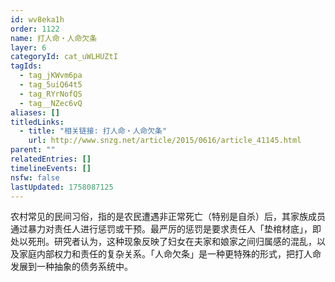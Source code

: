 ```yaml
---
id: wv8eka1h
order: 1122
name: 打人命・人命欠条
layer: 6
categoryId: cat_uWLHUZtI
tagIds:
  - tag_jKWvm6pa
  - tag_5uiQ64t5
  - tag_RYrNofQS
  - tag__NZec6vQ
aliases: []
titledLinks:
  - title: "相关链接: 打人命・人命欠条"
    url: http://www.snzg.net/article/2015/0616/article_41145.html
parent: ""
relatedEntries: []
timelineEvents: []
nsfw: false
lastUpdated: 1758087125
---
```


农村常见的民间习俗，指的是农民遭遇非正常死亡（特别是自杀）后，其家族成员通过暴力对责任人进行惩罚或干预。最严厉的惩罚是要求责任人「垫棺材底」，即处以死刑。研究者认为，这种现象反映了妇女在夫家和娘家之间归属感的混乱，以及家庭内部权力和责任的复杂关系。「人命欠条」是一种更特殊的形式，把打人命发展到一种抽象的债务系统中。
